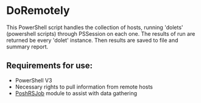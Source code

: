 # DoRemotely
This PowerShell script handles the collection of hosts, running 'dolets' (powershell scripts) through PSSession on each one.
The results of run are returned be every 'dolet' instance. Then results are saved to file and summary report.

## Requirements for use:
* PowerShell V3
* Necessary rights to pull information from remote hosts
* [PoshRSJob](https://github.com/proxb/PoshRSJob) module to assist with data gathering

